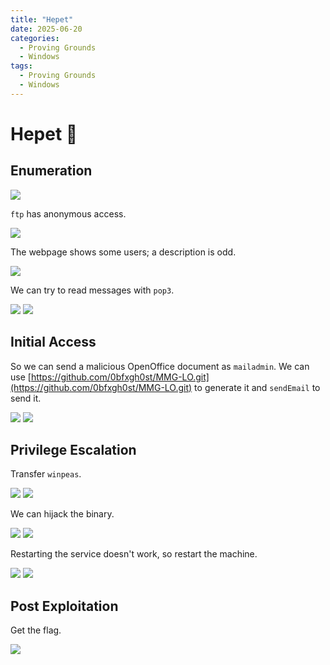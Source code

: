 ```yaml
---
title: "Hepet"
date: 2025-06-20
categories:
  - Proving Grounds
  - Windows
tags:
  - Proving Grounds
  - Windows
---
```



# Hepet 🔸
<!-- more -->

## Enumeration

![](../assets/Pasted%20image%2020250421205925.png)

`ftp` has anonymous access.

![](../assets/Pasted%20image%2020250421211418.png)

The webpage shows some users; a description is odd.

![](../assets/Pasted%20image%2020250421232636.png)

We can try to read messages with `pop3`.

![](../assets/Pasted%20image%2020250421232707.png)
![](../assets/Pasted%20image%2020250421233102.png)

## Initial Access

So we can send a malicious OpenOffice document as `mailadmin`. We can use [https://github.com/0bfxgh0st/MMG-LO.git](https://github.com/0bfxgh0st/MMG-LO.git) to generate it and `sendEmail` to send it.

![](../assets/Pasted%20image%2020250422133800.png)
![](../assets/Pasted%20image%2020250422133819.png)

## Privilege Escalation

Transfer `winpeas`.

![](../assets/Pasted%20image%2020250422082415.png)
![](../assets/Pasted%20image%2020250422082639.png)

We can hijack the binary.

![](../assets/Pasted%20image%2020250422135740.png)
![](../assets/Pasted%20image%2020250422135732.png)

Restarting the service doesn't work, so restart the machine.

![](../assets/Pasted%20image%2020250422135818.png)
![](../assets/Pasted%20image%2020250422135824.png)

## Post Exploitation

Get the flag.

![](../assets/Pasted%20image%2020250422135848.png)
